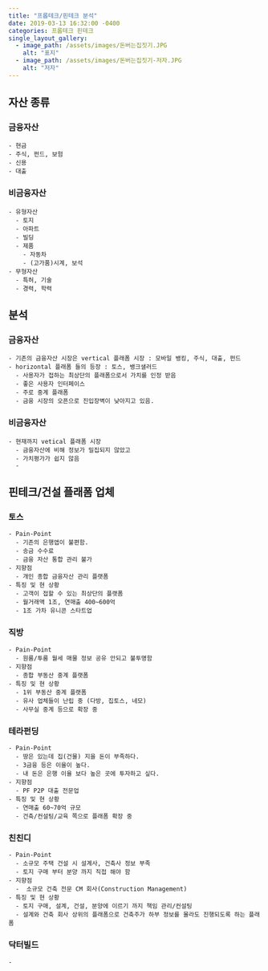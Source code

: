 ```yaml
---
title: "프롭테크/핀테크 분석"
date: 2019-03-13 16:32:00 -0400
categories: 프롭테크 핀테크
single_layout_gallery:
  - image_path: /assets/images/돈버는집짓기.JPG
    alt: "표지"
  - image_path: /assets/images/돈버는집짓기-저자.JPG
    alt: "저자"
---
```


## 자산 종류

### 금융자산

    - 현금
    - 주식, 펀드, 보험
    - 신용
    - 대출

### 비금융자산

    - 유형자산
      - 토지
      - 아파트
      - 빌딩
      - 제품
        - 자동차
        - (고가품)시계, 보석
    - 무형자산
      - 특허, 기술
      - 경력, 학력

## 분석

  ### 금융자산

    - 기존의 금융자산 시장은 vertical 플래폼 시장 : 모바일 뱅킹, 주식, 대출, 펀드
    - horizontal 플래폼 들의 등장 : 토스, 뱅크샐러드
      - 사용자가 접하는 최상단의 플래폼으로서 가치를 인정 받음
      - 좋은 사용자 인터페이스
      - 주로 중계 플래폼
      - 금융 시장의 오픈으로 진입장벽이 낮아지고 있음.
  
  ### 비금융자산

    - 현재까지 vetical 플래폼 시장
      - 금융자산에 비해 정보가 밀집되지 않았고
      - 가치평가가 쉽지 않음
      - 




## 핀테크/건설 플래폼 업체

  ### 토스

    - Pain-Point
      - 기존의 은행앱이 불편함.
      - 송금 수수료
      - 금융 자산 통합 관리 불가
    - 지향점
      - 개인 종합 금융자산 관리 플랫폼
    - 특징 및 현 상황
      - 고객이 접할 수 있는 최상단의 플랫폼
      - 월거래액 1조, 연매출 400~600억
      - 1조 가차 유니콘 스타트업

  ### 직방

    - Pain-Point
      - 원룸/투룸 월세 매물 정보 공유 안되고 불투명함
    - 지향점
      - 종합 부동산 중계 플랫폼
    - 특징 및 현 상황
      - 1위 부동산 중계 플랫폼
      - 유사 업체들이 난립 중 (다방, 집토스, 네모)
      - 사무실 중계 등으로 확장 중

  ### 테라펀딩

    - Pain-Point
      - 땅은 있는데 집(건물) 지을 돈이 부족하다.
      - 3금융 등은 이율이 높다.
      - 내 돈은 은행 이율 보다 높은 곳에 투자하고 싶다.
    - 지향점
      - PF P2P 대출 전문업
    - 특징 및 현 상황
      - 연매출 60~70억 규모
      - 건축/컨설팅/교육 쪽으로 플래폼 확장 중


  ### 친친디

    - Pain-Point
      - 소규모 주택 건설 시 설계사, 건축사 정보 부족
      - 토지 구매 부터 분양 까지 직접 해야 함
    - 지향점
      -  소규모 건축 전문 CM 회사(Construction Management)
    - 특징 및 현 상황
      - 토지 구매, 설계, 건설, 분양에 이르기 까지 책임 관리/컨설팅
      - 설계와 건축 회사 상위의 플래폼으로 건축주가 하부 정보를 몰라도 진행되도록 하는 플래폼

  ### 닥터빌드
    - 


